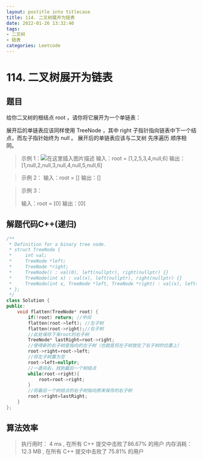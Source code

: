 ```yaml
---
layout: postitle into titlecase
title: 114. 二叉树展开为链表
date: 2022-01-26 13:32:40
tags: 
- 二叉树
- 链表
categories: Leetcode
---
```


# 114. 二叉树展开为链表 

## 题目
给你二叉树的根结点 root ，请你将它展开为一个单链表：

展开后的单链表应该同样使用 TreeNode ，其中 right 子指针指向链表中下一个结点，而左子指针始终为 null 。
展开后的单链表应该与二叉树 先序遍历 顺序相同。

> 示例
> 1：![在这里插入图片描述](https://img-blog.csdnimg.cn/ae6754d10e1e45ceba6becd2e9071aad.png?x-oss-process=image/watermark,type_d3F5LXplbmhlaQ,shadow_50,text_Q1NETiBAbHVuYW4wMzIw,size_20,color_FFFFFF,t_70,g_se,x_16)
> 输入：root = [1,2,5,3,4,null,6] 
> 输出：[1,null,2,null,3,null,4,null,5,null,6]

> 示例 2：
> 输入：root = [] 
> 输出：[]

> 示例 3：
>
> 输入：root = [0] 
> 输出：[0]

## 解题代码C++(递归)

```cpp
/**
 * Definition for a binary tree node.
 * struct TreeNode {
 *     int val;
 *     TreeNode *left;
 *     TreeNode *right;
 *     TreeNode() : val(0), left(nullptr), right(nullptr) {}
 *     TreeNode(int x) : val(x), left(nullptr), right(nullptr) {}
 *     TreeNode(int x, TreeNode *left, TreeNode *right) : val(x), left(left), right(right) {}
 * };
 */
class Solution {
public:
    void flatten(TreeNode* root) {
        if(!root) return; //中间
        flatten(root->left); //左子树
        flatten(root->right);//右子树
        //此处保存下来root的右子树
        TreeNode* lastRight=root->right;
        //使得新的右子树是指向的左子树（也就是将左子树放在了右子树的位置上）
        root->right=root->left;
        //将左子树置为空
        root->left=nullptr;
        //一直向右，找到最后一个树结点
        while(root->right){
            root=root->right;
        }
        //将最后一个树结点的右子树指向原来保存的右子树
        root->right=lastRight;
    }
};

```
## 算法效率

> 执行用时： 4 ms , 在所有 C++ 提交中击败了86.67% 的用户 
> 内存消耗： 12.3 MB , 在所有 C++ 提交中击败了 75.81% 的用户
